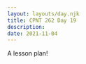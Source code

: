 ```yaml
---
layout: layouts/day.njk
title: CPNT 262 Day 19
description: 
date: 2021-11-04
---
```


A lesson plan!
